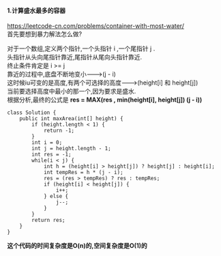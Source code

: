 #### 1.计算盛水最多的容器
https://leetcode-cn.com/problems/container-with-most-water/ <br>
首先要想到暴力解法怎么做?<br>

对于一个数组,定义两个指针,一个头指针 i ,一个尾指针 j .<br>
头指针从头向尾指针靠近,尾指针从尾向头指针靠近.<br>
终止条件肯定是 i >= j<br>
靠近的过程中,底盘不断地变小--->(j - i)<br>
这时候iu可变的是高度,有两个可选择的高度--->(height[i] 和 height[j])<br>
当前要选择高度中最小的那一个,因为要求是盛水.<br>
根据分析,最终的公式是    **res = MAX(res , min(height[i], height[j]) (j - i))** <br>

```
class Solution {
    public int maxArea(int[] height) {
        if (height.length < 1) {
            return -1;
        }
        int i = 0;
        int j = height.length - 1;
        int res = -1;
        while(i < j) {
            int h = (height[i] > height[j]) ? height[j] : height[i];
            int tempRes = h * (j - i);
            res = (res > tempRes) ? res : tempRes;
            if (height[i] < height[j]) {
                i++;
            } else {
                j--;
            }
        }
        return res;
    }
}
```

**这个代码的时间复杂度是O(n)的,空间复杂度是O(1)的**

